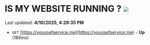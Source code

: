 # IS MY WEBSITE RUNNING ? [![](https://img.shields.io/static/v1?label=Sponsor&message=%E2%9D%A4&logo=GitHub&color=%23fe8e86)](https://github.com/sponsors/Youssef-Lehmam)

Last updated: **4/10/2025, 4:28:35 PM**

- `GET` [https://youssefservice.me](https://youssefservice.me) - **Up** (186ms)
